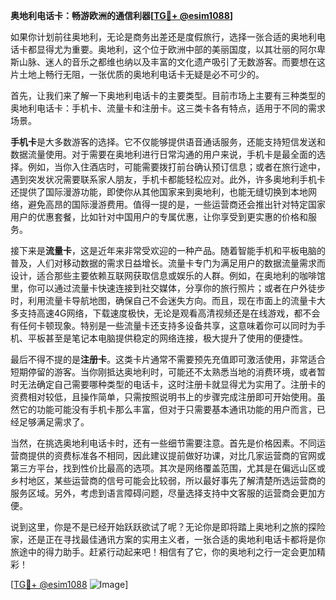 **奥地利电话卡：畅游欧洲的通信利器[[TG💪+ @esim1088](https://t.me/s/esim1088)]**

如果你计划前往奥地利，无论是商务出差还是度假旅行，选择一张合适的奥地利电话卡都显得尤为重要。奥地利，这个位于欧洲中部的美丽国度，以其壮丽的阿尔卑斯山脉、迷人的音乐之都维也纳以及丰富的文化遗产吸引了无数游客。而要想在这片土地上畅行无阻，一张优质的奥地利电话卡无疑是必不可少的。

首先，让我们来了解一下奥地利电话卡的主要类型。目前市场上主要有三种类型的奥地利电话卡：手机卡、流量卡和注册卡。这三类卡各有特点，适用于不同的需求场景。

**手机卡**是大多数游客的选择。它不仅能够提供语音通话服务，还能支持短信发送和数据流量使用。对于需要在奥地利进行日常沟通的用户来说，手机卡是最全面的选择。例如，当你入住酒店时，可能需要拨打前台确认预订信息；或者在旅行途中，遇到突发状况需要联系家人朋友，手机卡都能轻松应对。此外，许多奥地利手机卡还提供了国际漫游功能，即使你从其他国家来到奥地利，也能无缝切换到本地网络，避免高昂的国际漫游费用。值得一提的是，一些运营商还会推出针对特定国家用户的优惠套餐，比如针对中国用户的专属优惠，让你享受到更实惠的价格和服务。

接下来是**流量卡**，这是近年来非常受欢迎的一种产品。随着智能手机和平板电脑的普及，人们对移动数据的需求日益增长。流量卡专门为满足用户的数据流量需求而设计，适合那些主要依赖互联网获取信息或娱乐的人群。例如，在奥地利的咖啡馆里，你可以通过流量卡快速连接到社交媒体，分享你的旅行照片；或者在户外徒步时，利用流量卡导航地图，确保自己不会迷失方向。而且，现在市面上的流量卡大多支持高速4G网络，下载速度极快，无论是观看高清视频还是在线游戏，都不会有任何卡顿现象。特别是一些流量卡还支持多设备共享，这意味着你可以同时为手机、平板甚至是笔记本电脑提供稳定的网络连接，极大提升了使用的便捷性。

最后不得不提的是**注册卡**。这类卡片通常不需要预先充值即可激活使用，非常适合短期停留的游客。当你刚抵达奥地利时，可能还不太熟悉当地的消费环境，或者暂时无法确定自己需要哪种类型的电话卡，这时注册卡就显得尤为实用了。注册卡的资费相对较低，且操作简单，只需按照说明书上的步骤完成注册即可开始使用。虽然它的功能可能没有手机卡那么丰富，但对于只需要基本通讯功能的用户而言，已经足够满足需求了。

当然，在挑选奥地利电话卡时，还有一些细节需要注意。首先是价格因素。不同运营商提供的资费标准各不相同，因此建议提前做好功课，对比几家运营商的官网或第三方平台，找到性价比最高的选项。其次是网络覆盖范围，尤其是在偏远山区或乡村地区，某些运营商的信号可能会比较弱，所以最好事先了解清楚所选运营商的服务区域。另外，考虑到语言障碍问题，尽量选择支持中文客服的运营商会更加方便。

说到这里，你是不是已经开始跃跃欲试了呢？无论你是即将踏上奥地利之旅的探险家，还是正在寻找最佳通讯方案的实用主义者，一张合适的奥地利电话卡都将是你旅途中的得力助手。赶紧行动起来吧！相信有了它，你的奥地利之行一定会更加精彩！

[[TG💪+ @esim1088](https://t.me/s/esim1088) ![Image](https://i.postimg.cc/4NQfJmqS/Snipaste-2025-05-13-00-14-12.png)]